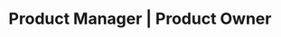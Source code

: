 ---
company: "Britehouse Mobility"
title: "Product Manager | Product Owner"
timeframe: "Jan 2023 – Jul 2025"
visible: true
order: 3
context: ["Product Discovery", "Roadmap Planning", "Market Alignment", "Strategic Prioritisation", "Cross-Vertical Strategy"]
responsibilities:
  - Defined product vision and strategic direction across four distinct B2B software verticals, ensuring roadmap alignment with market needs and competitive positioning.
  - Led comprehensive discovery initiatives through customer interviews, usage analysis, and market research to identify high-impact opportunities and validate product-market fit assumptions.
  - Shaped long-term product strategy for compliance automation, recognising regulatory workflow pain points and positioning platform capabilities to address evolving market requirements.
  - Established prioritisation frameworks balancing customer requests, technical debt, and strategic initiatives, ensuring resource allocation supported sustainable growth objectives.
  - Drove strategic product decisions by synthesising user feedback, competitive intelligence, and business metrics to guide feature investment and platform evolution priorities.
---